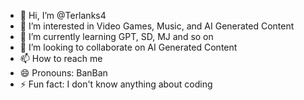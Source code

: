 - 👋 Hi, I’m @Terlanks4
- 👀 I’m interested in Video Games, Music, and AI Generated Content
- 🌱 I’m currently learning GPT, SD, MJ and so on
- 💞️ I’m looking to collaborate on AI Generated Content
- 📫 How to reach me 
- 😄 Pronouns: BanBan
- ⚡ Fun fact: I don't know anything about coding

<!---
Terlanks4/Terlanks4 is a ✨ special ✨ repository because its `README.md` (this file) appears on your GitHub profile.
You can click the Preview link to take a look at your changes.
--->
